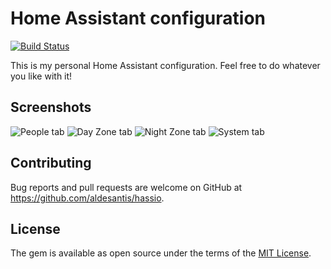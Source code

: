 # Home Assistant configuration

[![Build Status](https://travis-ci.org/aldesantis/home-assistant.svg?branch=master)](https://travis-ci.org/aldesantis/home-assistant)

This is my personal Home Assistant configuration. Feel free to do whatever you like with it!

## Screenshots

![People tab](https://raw.githubusercontent.com/aldesantis/home-assistant/master/.screenshots/people.png)
![Day Zone tab](https://raw.githubusercontent.com/aldesantis/home-assistant/master/.screenshots/day-zone.png)
![Night Zone tab](https://raw.githubusercontent.com/aldesantis/home-assistant/master/.screenshots/night-zone.png)
![System tab](https://raw.githubusercontent.com/aldesantis/home-assistant/master/.screenshots/system.png)

## Contributing

Bug reports and pull requests are welcome on GitHub at https://github.com/aldesantis/hassio.

## License

The gem is available as open source under the terms of the [MIT License](http://opensource.org/licenses/MIT).
